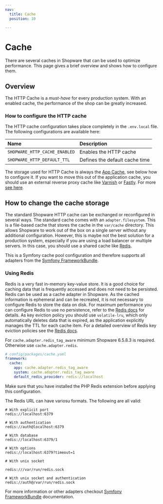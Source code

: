 ```yaml
---
nav:
  title: Cache
  position: 10

---
```


# Cache

There are several caches in Shopware that can be used to optimize performance. This page gives a brief overview and shows how to configure them.

## Overview

The HTTP Cache is a *must-have* for every production system. With an enabled cache, the performance of the shop can be greatly increased.

### How to configure the HTTP cache

The HTTP cache configuration takes place completely in the `.env.local` file. The following configurations are available here:

| Name                          | Description                    |
|:------------------------------|:-------------------------------|
| `SHOPWARE_HTTP_CACHE_ENABLED` | Enables the HTTP cache         |
| `SHOPWARE_HTTP_DEFAULT_TTL`   | Defines the default cache time |

The storage used for HTTP Cache is always the [App Cache](#app-cache), see below how to configure it. If you want to move this out of the application cache, you should use an external reverse proxy cache like [Varnish](https://varnish-cache.org/) or [Fastly](https://www.fastly.com/). For more [see here](../infrastructure//reverse-http-cache.md).

## How to change the cache storage

The standard Shopware HTTP cache can be exchanged or reconfigured in several ways. The standard cache comes with an `adapter.filesystem`. This is a file-based cache that stores the cache in the `var/cache` directory. This allows Shopware to work out of the box on a single server without any additional configuration. However, this is maybe not the best solution for a production system, especially if you are using a load balancer or multiple servers. In this case, you should use a shared cache like [Redis](https://redis.io/).

This is a Symfony cache pool configuration and therefore supports all adapters from the [Symfony FrameworkBundle](https://symfony.com/doc/current/cache.html#configuring-cache-with-frameworkbundle).

### Using Redis

Redis is a very fast in-memory key-value store. It is a good choice for caching data that is frequently accessed and does not need to be persisted. Redis can be used as a cache adapter in Shopware. As the cached information is ephemeral and can be recreated, it is not necessary to configure Redis to store the data on disk. For maximum performance you can configure Redis to use no persistence, refer to the [Redis docs](https://redis.io/docs/latest/operate/oss_and_stack/management/persistence/) for details.
As key eviction policy you should use `volatile-lru`, which only automatically deletes data that is expired, as the application explicitly manages the TTL for each cache item. For a detailed overview of Redis key eviction policies see the [Redis docs](https://redis.io/docs/latest/develop/reference/eviction/).

For `cache.adapter.redis_tag_aware` minimum Shopware 6.5.8.3 is required. Otherwise use `cache.adapter.redis`.

```yaml
# config/packages/cache.yaml
framework:
  cache:
    app: cache.adapter.redis_tag_aware
    system: cache.adapter.redis_tag_aware
    default_redis_provider: redis://localhost
```

Make sure that you have installed the PHP Redis extension before applying this configuration.

The Redis URL can have variosu formats. The following are all valid:

```
# With explicit port
redis://localhost:6379

# With authentication
redis://auth@localhost:6379

# With database
redis://localhost:6379/1

# With options
redis://localhost:6379?timeout=1

# With unix socket

redis:///var/run/redis.sock

# With unix socket and authentication
redis://auth@/var/run/redis.sock
```

For more information or other adapters checkout [Symfony FrameworkBundle](https://symfony.com/doc/current/cache.html#configuring-cache-with-frameworkbundle) documentation.
